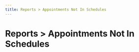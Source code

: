 ```yaml
---
title: Reports > Appointments Not In Schedules
---
```


# Reports > Appointments Not In Schedules
